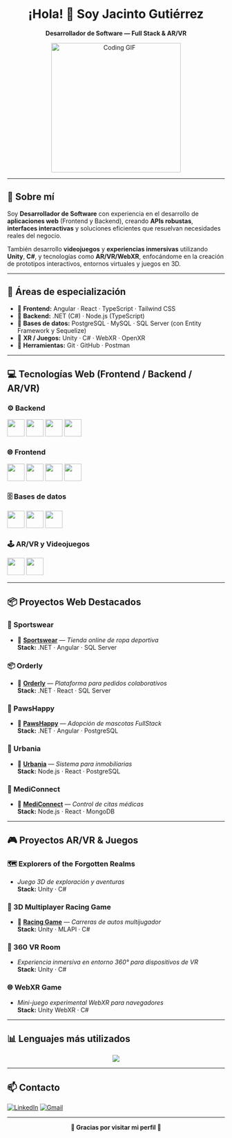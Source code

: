 <h1 align="center">¡Hola! 👋 Soy Jacinto Gutiérrez</h1>

<p align="center">
  <b>Desarrollador de Software — Full Stack & AR/VR</b>
</p>

<p align="center">
  <img src="https://media.giphy.com/media/qgQUggAC3Pfv687qPC/giphy.gif" width="300" alt="Coding GIF">
</p>

---

## 🚀 Sobre mí

Soy **Desarrollador de Software** con experiencia en el desarrollo de **aplicaciones web** (Frontend y Backend), creando **APIs robustas**, **interfaces interactivas** y soluciones eficientes que resuelvan necesidades reales del negocio.

También desarrollo **videojuegos** y **experiencias inmersivas** utilizando **Unity**, **C#**, y tecnologías como **AR/VR/WebXR**, enfocándome en la creación de prototipos interactivos, entornos virtuales y juegos en 3D.

---

## 🧩 Áreas de especialización

- 🔹 **Frontend:** Angular · React · TypeScript · Tailwind CSS  
- 🔹 **Backend:** .NET (C#) · Node.js (TypeScript)  
- 🔹 **Bases de datos:** PostgreSQL · MySQL · SQL Server (con Entity Framework y Sequelize)  
- 🔹 **XR / Juegos:** Unity · C# · WebXR · OpenXR  
- 🔹 **Herramientas:** Git · GitHub · Postman

---

## 💻 Tecnologías Web (Frontend / Backend / AR/VR)

### ⚙️ Backend
<p align="left">
  <img src="https://cdn.jsdelivr.net/gh/devicons/devicon/icons/csharp/csharp-plain.svg" width="40" height="40"/>
  <img src="https://cdn.jsdelivr.net/gh/devicons/devicon/icons/dotnetcore/dotnetcore-original.svg" width="40" height="40"/>
  <img src="https://cdn.jsdelivr.net/gh/devicons/devicon/icons/typescript/typescript-plain.svg" width="40" height="40"/>
  <img src="https://cdn.jsdelivr.net/gh/devicons/devicon/icons/nodejs/nodejs-plain.svg" width="40" height="40"/>
</p>

### 🌐 Frontend
<p align="left">
  <img src="https://cdn.jsdelivr.net/gh/devicons/devicon@latest/icons/angularjs/angularjs-plain.svg" width="40" height="40"/>
  <img src="https://cdn.jsdelivr.net/gh/devicons/devicon/icons/react/react-original.svg" width="40" height="40"/>
  <img src="https://cdn.jsdelivr.net/gh/devicons/devicon/icons/typescript/typescript-plain.svg" width="40" height="40"/>
  <img src="https://cdn.jsdelivr.net/gh/devicons/devicon@latest/icons/bootstrap/bootstrap-plain.svg" width="40" height="40"/> 
  
</p>

### 🗄️ Bases de datos
<p align="left">
  <img src="https://cdn.jsdelivr.net/gh/devicons/devicon/icons/mysql/mysql-original.svg" width="40" height="40"/>
  <img src="https://cdn.jsdelivr.net/gh/devicons/devicon/icons/postgresql/postgresql-plain.svg" width="40" height="40"/>
  <img src="https://cdn.jsdelivr.net/gh/devicons/devicon@latest/icons/microsoftsqlserver/microsoftsqlserver-plain.svg" width="40" height="40"/>       
</p>

### 🕹️ AR/VR y Videojuegos
<p align="left">
  <img src="https://cdn.jsdelivr.net/gh/devicons/devicon/icons/unity/unity-original.svg" width="40" height="40"/>
  <img src="https://cdn.jsdelivr.net/gh/devicons/devicon/icons/csharp/csharp-plain.svg" width="40" height="40"/>
  
</p>


---

## 📦 Proyectos Web Destacados

### 🛒 Sportswear
- 🔗 [**Sportswear**](https://github.com/Jagucan/c17-117-t-csharp) — *Tienda online de ropa deportiva*  
  **Stack:** .NET · Angular · SQL Server

### 📦 Orderly
- 🔗 [**Orderly**](https://github.com/Jagucan/s16-01-ft-csharp-react-) — *Plataforma para pedidos colaborativos*  
  **Stack:** .NET · React · SQL Server

### 🐾 PawsHappy
- 🔗 [**PawsHappy**](https://github.com/Jagucan/c20-01-ft-csharp-angular) — *Adopción de mascotas FullStack*  
  **Stack:** .NET · Angular · PostgreSQL

### 🏢 Urbania
- 🔗 [**Urbania**](https://github.com/Jagucan/s21-14-n-webapp) — *Sistema para inmobiliarias*  
  **Stack:** Node.js · React · PostgreSQL

### 🏥 MediConnect
- 🔗 [**MediConnect**](https://github.com/Jagucan/c22-01-n-webapp) — *Control de citas médicas*  
  **Stack:** Node.js · React · MongoDB

---

## 🎮 Proyectos AR/VR & Juegos

### 🗺️ Explorers of the Forgotten Realms
- *Juego 3D de exploración y aventuras*  
  **Stack:** Unity · C#

### 🏁 3D Multiplayer Racing Game
- 🔗 [**Racing Game**](https://github.com/Jagucan/3d-multiplayer-racing) — *Carreras de autos multijugador*  
  **Stack:** Unity · MLAPI · C#

### 🧭 360 VR Room
- *Experiencia inmersiva en entorno 360° para dispositivos de VR*  
  **Stack:** Unity · C#

### 🌐 WebXR Game
- *Mini-juego experimental WebXR para navegadores*  
  **Stack:** Unity WebXR · C#

---

## 📊 Lenguajes más utilizados

<p align="center">
  <img src="https://github-readme-stats.vercel.app/api/top-langs/?username=Jagucan&layout=compact&langs_count=8&theme=tokyonight"/>
</p>

---

## 📫 Contacto

  [![LinkedIn](https://img.shields.io/badge/LinkedIn-0A66C2?style=for-the-badge&logo=linkedin&logoColor=white)](https://www.linkedin.com/in/jacinto-gutierrez-cantillo-software-developer/)
  [![Gmail](https://img.shields.io/badge/Gmail-D14836?style=for-the-badge&logo=gmail&logoColor=white)](mailto:jgut.2499@gmail.com)

---

<p align="center">
  <b>🚀 Gracias por visitar mi perfil 🚀</b>
</p>

